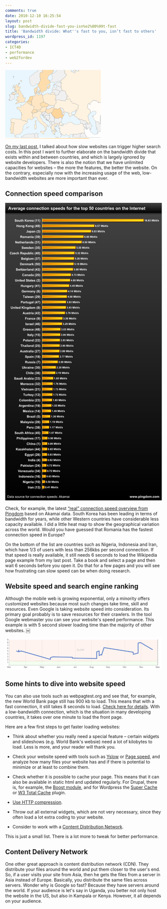 ```yaml
---
comments: true
date: 2010-12-10 16:25:54
layout: post
slug: bandwidth-divide-fast-you-isn%e2%80%99t-fast
title: 'Bandwidth divide: What''s fast to you, isn’t fast to others'
wordpress_id: 1197
categories:
- ICT4D
- performance
- web2fordev
---
```


[![Connection Speed in Europe](/images/heatmap-eu.png)]()

[On my last post](http://www.crisscrossed.net/2010/12/06/slow-website-speed-consequences-search-costs/), I talked about how slow websites can trigger higher search costs. In this post I want to further elaborate on the bandwidth divide that exists within and between countries, and which is largely ignored by website developers. There is also the notion that we have unlimited capacities for websites – the more the features, the better the website. On the contrary, especially now with the increasing usage of the web, low-bandwidth websites are more important than ever.


## Connection speed comparison


[![Average connection speeds by Pingdom](/images/Average-Internet-connection-speeds-for-50-countries.png)]()

Check, for example, the latest [“real” connection speed overview from Pingdom](http://royal.pingdom.com/2010/11/12/real-connection-speeds-for-internet-users-across-the-world/) based on Akamai data. South Korea has been leading in terms of bandwidth for years, while other Western countries have considerable less capacity available. I did a little heat map to show the geographical variation across the world. Would you have guessed that Romania has the fastest connection speed in Europe?

On the bottom of the list are countries such as Nigeria, Indonesia and Iran, which have 1/3 of users with less than 256kbs per second connection. If that speed is really available, it still needs 6 seconds to load the Wikipedia page example from my last post. Take a book and select a page and then wait 6 seconds before you open it. Do that for a few pages and you will see how frustrating can slow speed can be when doing research.


## Website speed and search engine ranking


Although the mobile web is growing exponential, only a minority offers customized websites because most such changes take time, skill and resources. Even Google is taking website speed into consideration. Its primary goal probably is to save resources for their crawlers. In the tool Google webmaster you can see your website's speed performance. This example is with 5 second slower loading time than the majority of other websites. ￼

[![Google Webmaster Tools](/images/webspeed-google.png)]()


## Some hints to dive into website speed


You can also use tools such as webpagtest.org and see that, for example, the new World Bank page still has 900 kb to load. This means that with a fast connection, it still takes 8 seconds to load. [Check here for details](http://www.webpagetest.org/result/101207_235H/). With a low-bandwidth connection, which is the situation in many developing countries, it takes over one minute to load the front page.


Here are a few first steps to get faster loading websites:

  * Think about whether you really need a special feature – certain widgets and slideshows (e.g. World Bank's websie) need a lot of kilobytes to load. Less is more, and your reader will thank you.


  * Check your website speed with tools such as [Yslow](https://addons.mozilla.org/en-US/firefox/addon/5369/) or [Page speed](http://code.google.com/speed/page-speed/), and analyze how many files your website has and if there is potential to minimize or at least to combine them.


  * Check whether it is possible to cache your page. This means that it can also be available in static html and updated regularly. For Drupal, there is, for example, the [Boost module](http://drupal.org/project/boost), and for Wordpress the [Super Cache](http://wordpress.org/extend/plugins/wp-super-cache/) or [W3 Total Cache](http://wordpress.org/extend/plugins/w3-total-cache/) plugin.


  * [Use HTTP compression](http://en.wikipedia.org/wiki/HTTP_compression).


  * Throw out all external widgets, which are not very necessary, since they often load a lot extra coding to your website.


  * Consider to work with a [Content Distribution Network](http://en.wikipedia.org/wiki/Content_delivery_network).


This is just a small list. There is a lot more to tweak for better performance.

## Content Delivery Network


One other great approach is content distribution network (CDN). They distribute your files around the world and put them closer to the user's end. So, if a user visits your site from Asia, then he gets the files from a server in Asia instead of Europe. Basically, you distribute the same files across servers. Wonder why is Google so fast? Because they have servers around the world. If your audience is let's say in Uganda, you better not only host the website in the US, but also in Kampala or Kenya. However, it all depends on your audience.
